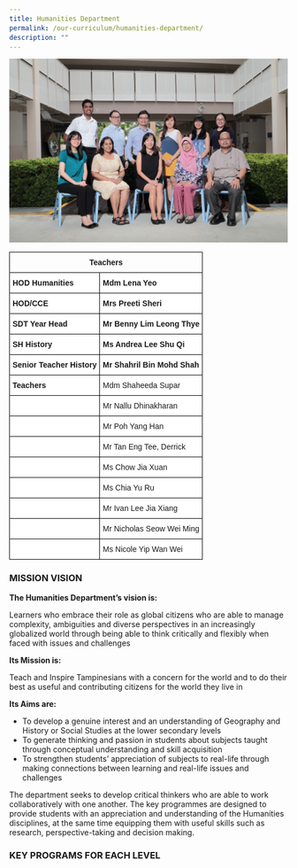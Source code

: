 ```yaml
---
title: Humanities Department
permalink: /our-curriculum/humanities-department/
description: ""
---
```

![](/images/humanities%20department.png)

<style type="text/css">
.tg  {border-collapse:collapse;border-spacing:0;}
.tg td{border-color:black;border-style:solid;border-width:1px;font-family:Arial, sans-serif;font-size:14px;
  overflow:hidden;padding:10px 5px;word-break:normal;}
.tg th{border-color:black;border-style:solid;border-width:1px;font-family:Arial, sans-serif;font-size:14px;
  font-weight:normal;overflow:hidden;padding:10px 5px;word-break:normal;}
.tg .tg-baqh{text-align:center;vertical-align:top}
.tg .tg-dgl5{background-color:#FFF;font-weight:bold;text-align:left;vertical-align:top}
.tg .tg-ktyi{background-color:#FFF;text-align:left;vertical-align:top}
.tg .tg-zr06{background-color:#FFF;text-align:left;vertical-align:middle}
.tg .tg-f4yw{background-color:#FFF;text-align:center;vertical-align:middle}
</style>
<table class="tg">
<thead>
  <tr>
    <th class="tg-baqh" colspan="2"><span style="font-weight:bold">Teachers</span></th>
  </tr>
</thead>
<tbody>
  <tr>
    <td class="tg-dgl5">HOD Humanities   </td>
    <td class="tg-dgl5">Mdm Lena Yeo</td>
  </tr>
  <tr>
    <td class="tg-dgl5">HOD/CCE</td>
    <td class="tg-dgl5">Mrs Preeti Sheri <br></td>
  </tr>
  <tr>
    <td class="tg-dgl5">SDT Year Head</td>
    <td class="tg-dgl5">Mr Benny Lim Leong Thye</td>
  </tr>
  <tr>
    <td class="tg-dgl5">SH History <br></td>
    <td class="tg-dgl5">Ms Andrea Lee Shu Qi<br></td>
  </tr>
  <tr>
    <td class="tg-dgl5">Senior Teacher History</td>
    <td class="tg-dgl5">Mr Shahril Bin Mohd Shah</td>
  </tr>
  <tr>
    <td class="tg-dgl5">Teachers </td>
    <td class="tg-ktyi">Mdm Shaheeda Supar</td>
  </tr>
  <tr>
    <td class="tg-zr06"></td>
    <td class="tg-zr06">Mr Nallu Dhinakharan</td>
  </tr>
  <tr>
    <td class="tg-zr06"></td>
    <td class="tg-ktyi">Mr Poh Yang Han<br></td>
  </tr>
  <tr>
    <td class="tg-zr06"></td>
    <td class="tg-ktyi">Mr Tan Eng Tee, Derrick<br></td>
  </tr>
  <tr>
    <td class="tg-ktyi"> </td>
    <td class="tg-zr06">Ms Chow Jia Xuan</td>
  </tr>
  <tr>
    <td class="tg-ktyi"> </td>
    <td class="tg-zr06">Ms Chia Yu Ru <br></td>
  </tr>
  <tr>
    <td class="tg-f4yw"> </td>
    <td class="tg-zr06">Mr Ivan Lee Jia Xiang<br></td>
  </tr>
  <tr>
    <td class="tg-f4yw"> </td>
    <td class="tg-zr06">Mr Nicholas Seow Wei Ming</td>
  </tr>
  <tr>
    <td class="tg-f4yw"> </td>
    <td class="tg-zr06">Ms Nicole Yip Wan Wei</td>
  </tr>
</tbody>
</table>

### MISSION VISION

**The Humanities Department’s vision is:**   

Learners who embrace their role as global citizens who are able to manage complexity, ambiguities and diverse perspectives in an increasingly globalized world through being able to think critically and flexibly when faced with issues and challenges  

**Its Mission is:** 

Teach and Inspire Tampinesians with a concern for the world and to do their best as useful and contributing citizens for the world they live in  
  

**Its Aims are:** 

*   To develop a genuine interest and an understanding of Geography and History or Social Studies at the lower secondary levels
*   To generate thinking and passion in students about subjects taught through conceptual understanding and skill acquisition
*   To strengthen students’ appreciation of subjects to real-life through making connections between learning and real-life issues and challenges 

  

The department seeks to develop critical thinkers who are able to work collaboratively with one another. The key programmes are designed to provide students with an appreciation and understanding of the Humanities disciplines, at the same time equipping them with useful skills such as research, perspective-taking and decision making.

### KEY PROGRAMS FOR EACH LEVEL

